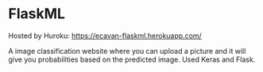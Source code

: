 # FlaskML

Hosted by Huroku: https://ecavan-flaskml.herokuapp.com/

A image classification website where you can upload a picture and it will give you probabilities based on the predicted image. Used Keras and Flask.
